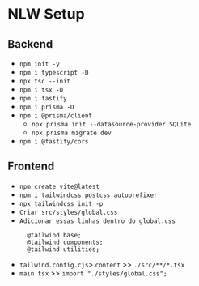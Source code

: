 # NLW Setup


## Backend 
* `npm init -y`
* `npm i typescript -D`
* `npx tsc --init`
* `npm i tsx -D`
* `npm i fastify`
* `npm i prisma -D`
* `npm i @prisma/client`
  * `npx prisma init --datasource-provider SQLite`
  * `npx prisma migrate dev`
* `npm i @fastify/cors`

## Frontend
* `npm create vite@latest`
* `npm i tailwindcss postcss autoprefixer`
* `npx tailwindcss init -p`
* `Criar src/styles/global.css`
* `Adicionar essas linhas dentro do global.css`
  ```
    @tailwind base;
    @tailwind components;
    @tailwind utilities;
  ```
* `tailwind.config.cjs`> `content` >> `./src/**/*.tsx` 
* `main.tsx` >> `import "./styles/global.css";`